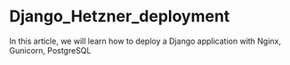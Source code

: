 # Django_Hetzner_deployment

<p>In this article, we will learn how to deploy a Django application with Nginx, Gunicorn, PostgreSQL</p>
